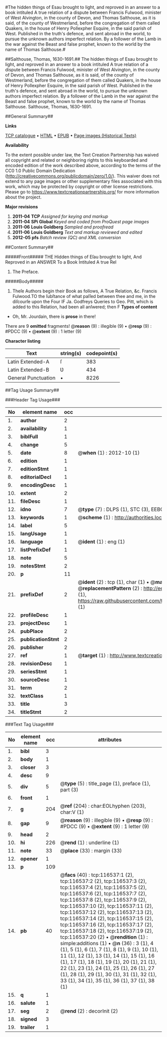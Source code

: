 #The hidden things of Esau brought to light, and reproved in an answer to a book intituled A true relation of a dispute between Francis Fulwood, minister of West Alvington, in the county of Devon, and Thomas Salthouse, as it is said, of the county of Westmerland, before the congregation of them called Quakers, in the house of Henry Pollexpher Esquire, in the said parish of West. Published in the truth's defence, and sent abroad in the world, to pursue the unknown authors imperfect relation. By a follower of the Lamb in the war against the Beast and false prophet, known to the world by the name of Thomas Salthouse.#

##Salthouse, Thomas, 1630-1691.##
The hidden things of Esau brought to light, and reproved in an answer to a book intituled A true relation of a dispute between Francis Fulwood, minister of West Alvington, in the county of Devon, and Thomas Salthouse, as it is said, of the county of Westmerland, before the congregation of them called Quakers, in the house of Henry Pollexpher Esquire, in the said parish of West. Published in the truth's defence, and sent abroad in the world, to pursue the unknown authors imperfect relation. By a follower of the Lamb in the war against the Beast and false prophet, known to the world by the name of Thomas Salthouse.
Salthouse, Thomas, 1630-1691.

##General Summary##

**Links**

[TCP catalogue](http://www.ota.ox.ac.uk/tcp/)  • 
[HTML](http://tei.it.ox.ac.uk/tcp/Texts-HTML/free/A93/A93576.html)  • 
[EPUB](http://tei.it.ox.ac.uk/tcp/Texts-EPUB/free/A93/A93576.epub) • 
[Page images (Historical Texts)](https://historicaltexts.jisc.ac.uk/eebo-99864310e)

**Availability**

To the extent possible under law, the Text Creation Partnership has waived all copyright and related or neighboring rights to this keyboarded and encoded edition of the work described above, according to the terms of the CC0 1.0 Public Domain Dedication (http://creativecommons.org/publicdomain/zero/1.0/). This waiver does not extend to any page images or other supplementary files associated with this work, which may be protected by copyright or other license restrictions. Please go to https://www.textcreationpartnership.org/ for more information about the project.

**Major revisions**

1. __2011-04__ __TCP__ *Assigned for keying and markup*
1. __2011-04__ __SPi Global__ *Keyed and coded from ProQuest page images*
1. __2011-06__ __Louis Goldberg__ *Sampled and proofread*
1. __2011-06__ __Louis Goldberg__ *Text and markup reviewed and edited*
1. __2012-05__ __pfs__ *Batch review (QC) and XML conversion*

##Content Summary##

#####Front#####
THE Hidden things of Eſau brought to light, And Reproved in an ANSWER To a Book Intituled A true Rel
1. The Preface.

#####Body#####

1. Theſe Authors begin their Book as follows, A True Relation, &c.
Francis Fulwood.TO the ſubſtance of what paſſed between thee and me, in the diſcourſe upon the Four IF Ja. Godfreys Queries to Geo. Pitt, which is added to this Relation, had been all anſwered; then F
**Types of content**

  * Oh, Mr. Jourdain, there is **prose** in there!

There are 9 **omitted** fragments! 
 @__reason__ (9) : illegible (9)  •  @__resp__ (9) : #PDCC (9)  •  @__extent__ (9) : 1 letter (9)

**Character listing**


|Text|string(s)|codepoint(s)|
|---|---|---|
|Latin Extended-A|ſ|383|
|Latin Extended-B|Ʋ|434|
|General Punctuation|•|8226|

##Tag Usage Summary##

###Header Tag Usage###

|No|element name|occ|attributes|
|---|---|---|---|
|1.|__author__|2||
|2.|__availability__|1||
|3.|__biblFull__|1||
|4.|__change__|5||
|5.|__date__|8| @__when__ (1) : 2012-10 (1)|
|6.|__edition__|1||
|7.|__editionStmt__|1||
|8.|__editorialDecl__|1||
|9.|__encodingDesc__|1||
|10.|__extent__|2||
|11.|__fileDesc__|1||
|12.|__idno__|7| @__type__ (7) : DLPS (1), STC (3), EEBO-CITATION (1), PROQUEST (1), VID (1)|
|13.|__keywords__|1| @__scheme__ (1) : http://authorities.loc.gov/ (1)|
|14.|__label__|5||
|15.|__langUsage__|1||
|16.|__language__|1| @__ident__ (1) : eng (1)|
|17.|__listPrefixDef__|1||
|18.|__note__|5||
|19.|__notesStmt__|2||
|20.|__p__|11||
|21.|__prefixDef__|2| @__ident__ (2) : tcp (1), char (1)  •  @__matchPattern__ (2) : ([0-9\-]+):([0-9IVX]+) (1), (.+) (1)  •  @__replacementPattern__ (2) : http://eebo.chadwyck.com/downloadtiff?vid=$1&page=$2 (1), https://raw.githubusercontent.com/textcreationpartnership/Texts/master/tcpchars.xml#$1 (1)|
|22.|__profileDesc__|1||
|23.|__projectDesc__|1||
|24.|__pubPlace__|2||
|25.|__publicationStmt__|2||
|26.|__publisher__|2||
|27.|__ref__|1| @__target__ (1) : http://www.textcreationpartnership.org/docs/. (1)|
|28.|__revisionDesc__|1||
|29.|__seriesStmt__|1||
|30.|__sourceDesc__|1||
|31.|__term__|2||
|32.|__textClass__|1||
|33.|__title__|3||
|34.|__titleStmt__|2||


###Text Tag Usage###

|No|element name|occ|attributes|
|---|---|---|---|
|1.|__bibl__|3||
|2.|__body__|1||
|3.|__closer__|3||
|4.|__desc__|9||
|5.|__div__|5| @__type__ (5) : title_page (1), preface (1), part (3)|
|6.|__front__|1||
|7.|__g__|204| @__ref__ (204) : char:EOLhyphen (203), char:V (1)|
|8.|__gap__|9| @__reason__ (9) : illegible (9)  •  @__resp__ (9) : #PDCC (9)  •  @__extent__ (9) : 1 letter (9)|
|9.|__head__|2||
|10.|__hi__|226| @__rend__ (1) : underline (1)|
|11.|__note__|33| @__place__ (33) : margin (33)|
|12.|__opener__|1||
|13.|__p__|109||
|14.|__pb__|40| @__facs__ (40) : tcp:116537:1 (2), tcp:116537:2 (2), tcp:116537:3 (2), tcp:116537:4 (2), tcp:116537:5 (2), tcp:116537:6 (2), tcp:116537:7 (2), tcp:116537:8 (2), tcp:116537:9 (2), tcp:116537:10 (2), tcp:116537:11 (2), tcp:116537:12 (2), tcp:116537:13 (2), tcp:116537:14 (2), tcp:116537:15 (2), tcp:116537:16 (2), tcp:116537:17 (2), tcp:116537:18 (2), tcp:116537:19 (2), tcp:116537:20 (2)  •  @__rendition__ (1) : simple:additions (1)  •  @__n__ (36) : 3 (1), 4 (1), 5 (1), 6 (1), 7 (1), 8 (1), 9 (1), 10 (1), 11 (1), 12 (1), 13 (1), 14 (1), 15 (1), 16 (1), 17 (1), 18 (1), 19 (1), 20 (1), 21 (1), 22 (1), 23 (1), 24 (1), 25 (1), 26 (1), 27 (1), 28 (1), 29 (1), 30 (1), 31 (1), 32 (1), 33 (1), 34 (1), 35 (1), 36 (1), 37 (1), 38 (1)|
|15.|__q__|1||
|16.|__salute__|1||
|17.|__seg__|2| @__rend__ (2) : decorInit (2)|
|18.|__signed__|3||
|19.|__trailer__|1||
